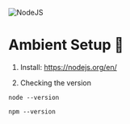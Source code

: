 ![NodeJS](https://img.shields.io/badge/node.js-6DA55F?style=for-the-badge&logo=node.js&logoColor=white)

# Ambient Setup 🔧

1. Install: https://nodejs.org/en/

2. Checking the version
```
node --version
```

```
npm --version
```
